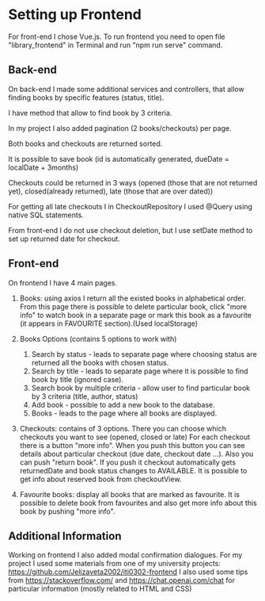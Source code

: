 # Setting up Frontend

For front-end I chose Vue.js. To run frontend you need to open 
file "library_frontend" in Terminal and run "npm run serve" command.

## Back-end

On back-end I made some additional services and controllers,
that allow finding books by specific features (status, title).

I have method that allow to find book by 3 criteria.

In my project I also added pagination (2 books/checkouts) per page.

Both books and checkouts are returned sorted.

It is possible to save book (id is automatically generated, dueDate = localDate + 3months)

Checkouts could be returned in 3 ways (opened (those that are not returned yet), closed(already returned), 
late (those that are over dated))

For getting all late checkouts I in CheckoutRepository I used @Query using native SQL statements.

From front-end I do not use checkout deletion, but I use setDate method to set up returned date for checkout.

## Front-end

On frontend I have 4 main pages.

1. Books: using axios I return all the existed books in alphabetical order.
From this page there is possible to delete particular book, click "more info" to watch
book in a separate page or mark this book as a favourite (it appears in FAVOURITE section).(Used localStorage)

2. Books Options (contains 5 options to work with)
   1. Search by status - leads to separate page where choosing status are returned all the books 
   with chosen status.
   2. Search by title - leads to separate page where it is possible to find book by title (ignored case).
   3. Search book by multiple criteria - allow user to find particular book by 3 criteria (title, author, status)
   3. Add book - possible to add a new book to the database.
   4. Books - leads to the page where all books are displayed.

3. Checkouts: contains of 3 options. There you can choose which checkouts you want to see (opened, closed or late)
For each checkout there is a button "more info". When you push this button you can see details about particular
checkout (due date, checkout date ...). Also you can push "return book". If you push it checkout automatically 
gets returnedDate and book status changes to AVAILABLE. It is possible to get info about reserved book from
checkoutView.
4. Favourite books: display all books that are marked as favourite. It is possible to delete book from
favourites and also get more info about this book by pushing "more info".


## Additional Information
Working on frontend I also added modal confirmation dialogues.
For my project I used some materials from one of my university projects: https://github.com/Jelizaveta2002/iti0302-frontend
I also used some tips from https://stackoverflow.com/ and https://chat.openai.com/chat for particular information
(mostly related to HTML and CSS)




